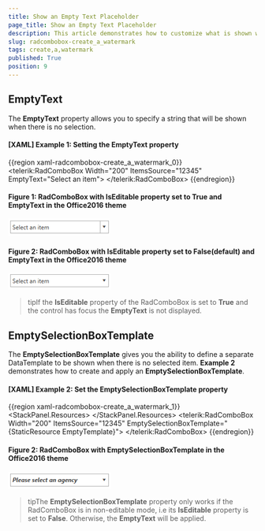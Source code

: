 ```yaml
---
title: Show an Empty Text Placeholder
page_title: Show an Empty Text Placeholder
description: This article demonstrates how to customize what is shown when there is no selection in a RadComboBox.
slug: radcombobox-create_a_watermark
tags: create,a,watermark
published: True
position: 9
---
```


## EmptyText 

The __EmptyText__ property allows you to specify a string that will be shown when there is no selection. 

#### __[XAML] Example 1: Setting the EmptyText property__

{{region xaml-radcombobox-create_a_watermark_0}}
	<telerik:RadComboBox Width="200"
						 ItemsSource="12345"
						 EmptyText="Select an item">
	</telerik:RadComboBox>
{{endregion}}

#### __Figure 1: RadComboBox with IsEditable property set to True and EmptyText in the Office2016 theme__
![Editable RadComboBox with EmptyText displayed](images/ComboBox_EmptyText.png)

#### __Figure 2: RadComboBox with IsEditable property set to False(default) and EmptyText in the Office2016 theme__

![NonEditable RadComboBox with EmptyText displayed](images/ComboBox_EmptyText_2.png)

>tipIf the __IsEditable__ property of the RadComboBox is set to __True__ and the control has focus the __EmptyText__ is not displayed.

## EmptySelectionBoxTemplate

The __EmptySelectionBoxTemplate__ gives you the ability to define a separate DataTemplate to be shown when there is no selected item. __Example 2__ demonstrates how to create and apply an __EmptySelectionBoxTemplate__.

#### __[XAML] Example 2: Set the EmptySelectionBoxTemplate property__

{{region xaml-radcombobox-create_a_watermark_1}}
	<StackPanel>
        <StackPanel.Resources>
            <DataTemplate x:Key="EmptyTemplate">
                <TextBlock FontWeight="Bold" FontFamily="Comic Sans" FontStyle="Italic" Text="Please select an agency" />
            </DataTemplate>
        </StackPanel.Resources>
        <telerik:RadComboBox Width="200"
                             ItemsSource="12345"
                             EmptySelectionBoxTemplate="{StaticResource EmptyTemplate}">
        </telerik:RadComboBox>
    </StackPanel>
{{endregion}}

#### __Figure 2: RadComboBox with EmptySelectionBoxTemplate in the Office2016 theme__
![RadComboBox with EmptySelectionBoxTemplate](images/ComboBox_EmptySelectionBoxTemplate.png)

>tipThe __EmptySelectionBoxTemplate__ property only works if the RadComboBox is in non-editable mode, i.e its __IsEditable__ property is set to __False__. Otherwise, the __EmptyText__ will be applied.